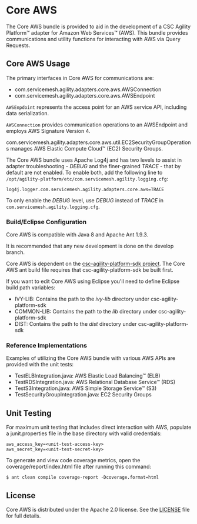 # Core AWS

The Core AWS bundle is provided to aid in the development of a CSC Agility Platform&trade; adapter for Amazon Web Services&trade; (AWS). This bundle provides communications and utility functions for interacting with AWS via Query Requests.

## Core AWS Usage
The primary interfaces in Core AWS for communications are:
* com.servicemesh.agility.adapters.core.aws.AWSConnection
* com.servicemesh.agility.adapters.core.aws.AWSEndpoint

`AWSEnpdoint` represents the access point for an AWS service API, including data serialization.

`AWSConnection` provides communication operations to an AWSEndpoint and employs AWS Signature Version 4.

com.servicemesh.agility.adapters.core.aws.util.EC2SecurityGroupOperations manages AWS Elastic Compute Cloud&trade; (EC2) Security Groups.

The Core AWS bundle uses Apache Log4j and has two levels to assist in adapter troubleshooting - *DEBUG* and the finer-grained *TRACE* - that by default are not enabled. To enable both, add the following line to `/opt/agility-platform/etc/com.servicemesh.agility.logging.cfg`:
```
log4j.logger.com.servicemesh.agility.adapters.core.aws=TRACE
```
To only enable the *DEBUG* level, use *DEBUG* instead of *TRACE* in `com.servicemesh.agility.logging.cfg`.

### Build/Eclipse Configuration
Core AWS is compatible with Java 8 and Apache Ant 1.9.3.

It is recommended that any new development is done on the develop branch.

Core AWS is dependent on the [csc-agility-platform-sdk project](https://github.com/csc/csc-agility-platform-sdk). The Core AWS ant build file requires that csc-agility-platform-sdk be built first.

If you want to edit Core AWS using Eclipse you'll need to define Eclipse build path variables:
* IVY-LIB: Contains the path to the *ivy-lib* directory under csc-agility-platform-sdk
* COMMON-LIB: Contains the path to the *lib* directory under csc-agility-platform-sdk
* DIST: Contains the path to the *dist* directory under csc-agility-platform-sdk

### Reference Implementations
Examples of utilizing the Core AWS bundle with various AWS APIs are provided with the unit tests:
* TestELBIntegration.java: AWS Elastic Load Balancing&trade; (ELB)
* TestRDSIntegration.java: AWS Relational Database Service&trade; (RDS)
* TestS3Integration.java: AWS Simple Storage Service&trade; (S3)
* TestSecurityGroupIntegration.java: EC2 Security Groups

## Unit Testing
For maximum unit testing that includes direct interaction with AWS, populate a junit.properties file in the base directory with valid credentials:
```
aws_access_key=<unit-test-access-key>
aws_secret_key=<unit-test-secret-key>
```

To generate and view code coverage metrics, open the coverage/report/index.html file after running this command:
```
$ ant clean compile coverage-report -Dcoverage.format=html
```

## License
Core AWS is distributed under the Apache 2.0 license. See the [LICENSE](https://github.com/csc/com.servicemesh.agility.adapters.core.aws/blob/master/LICENSE) file for full details.
